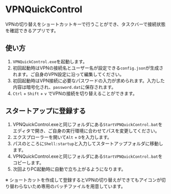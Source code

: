 # VPNQuickControl

VPNの切り替えをショートカットキーで行うことができ、タスクバーで接続状態を確認できるアプリです。

## 使い方

1. `VPNQuickControl.exe`を起動します。
2. 初回起動時はVPNの接続名とユーザー名が設定できる`config.json`が生成されます。ご自身のVPN設定に沿って編集してください。
3. 初回起動時はVPN接続に必要なパスワードの入力が求められます。入力した内容は暗号化され、`password.dat`に保存されます。
4. `Ctrl` + `Shift` + `v` でVPNの接続を切り替えることができます。

## スタートアップに登録する  
1. VPNQuickControl.exeと同じフォルダにある`StartVPNQuickControl.bat`をエディタで開き、ご自身の実行環境に合わせてパスを変更してください。
2. エクスプローラーを開いて`Alt` + `D`を入力します。
3. パスのところに`Shell:startup`と入力してスタートアップフォルダに移動します。
4. VPNQuickControl.exeと同じフォルダにある`StartVPNQuickControl.bat`をコピーします。
6. 次回よりPC起動時に自動で立ち上がるようになります。

※ ショートカットを作成して登録するとVPNの切り替えができてもアイコンが切り替わらないため専用のバッチファイルを用意しています。
